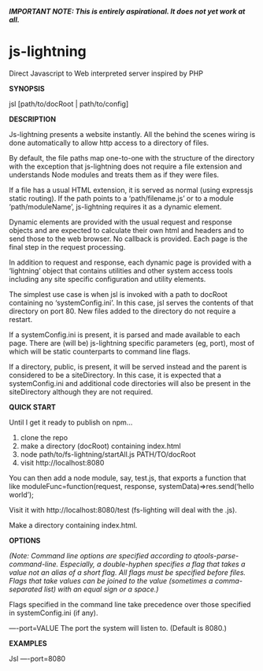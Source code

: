 
***IMPORTANT NOTE: This is entirely aspirational. It does not yet work at all.***

# js-lightning
 Direct Javascript to Web interpreted server inspired by PHP

**SYNOPSIS**

jsl [path/to/docRoot | path/to/config]

**DESCRIPTION**

Js-lightning presents a website instantly. All the behind the scenes wiring is done automatically to allow http access to a directory of files. 

By default, the file paths map one-to-one with the structure of the directory with the exception that js-lightning does not require a file extension and understands Node modules and treats them as if they were files.

If a file has a usual HTML extension, it is served as normal (using expressjs static routing). If the path points to a ‘path/filename.js’ or to a module ‘path/moduleName’, js-lightning requires it as a dynamic element.

Dynamic elements are provided with the usual request and response objects and are expected to calculate their own html and headers and to send those to the web browser. No callback is provided. Each page is the final step in the request processing.

In addition to request and response, each dynamic page is provided with a ‘lightning’ object that contains utilities and other system access tools including any site specific configuration and utility elements.

The simplest use case is when jsl is invoked with a path to docRoot containing no ‘systemConfig.ini’. In this case, jsl serves the contents of that directory on port 80. New files added to the directory do not require a restart.

If a systemConfig.ini is present, it is parsed and made available to each page. There are (will be) js-lightning specific parameters (eg, port), most of which will be static counterparts to command line flags.

If a directory, public, is present, it will be served instead and the parent is considered to be a siteDirectory. In this case, it is expected that a systemConfig.ini and additional code directories will also be present in the siteDirectory although they are not required.

**QUICK START**

Until I get it ready to publish on npm…

1) clone the repo
2) make a directory (docRoot) containing index.html
3) node path/to/fs-lightning/startAll.js PATH/TO/docRoot
4) visit http://localhost:8080

You can then add a node module, say, test.js, that exports a function that like moduleFunc=function(request, response, systemData)=>res.send(‘hello world’);

Visit it with http://localhost:8080/test (fs-lighting will deal with the .js).

Make a directory containing index.html.

**OPTIONS**

*(Note: Command line options are specified according to  qtools-parse-command-line. Especially, a double-hyphen specifies a flag that takes a value not an alias of a short flag. All flags must be specified before files. Flags that take values can be joined to the value (sometimes a comma-separated list) with an equal sign or a space.)*

Flags specified in the command line take precedence over those specified in systemConfig.ini (if any).

—\-port=VALUE	The port the system will listen to. (Default is 8080.)


**EXAMPLES**

Jsl —\-port=8080